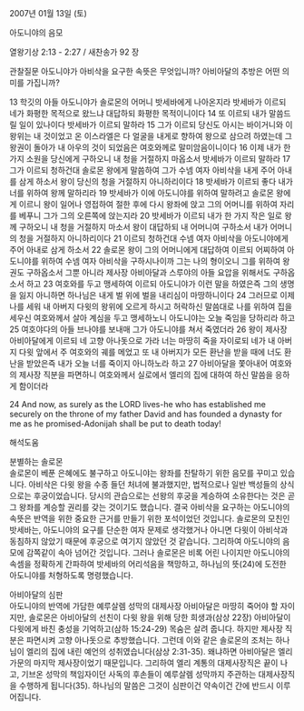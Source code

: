 2007년 01월 13일 (토)

아도니야의 음모



열왕기상 2:13 - 2:27 / 새찬송가 92 장


관찰질문
아도니야가 아비삭을 요구한 속뜻은 무엇입니까?
아비아달의 추방은 어떤 의미를 가집니까?

13 학깃의 아들 아도니야가 솔로몬의 어머니 밧세바에게 나아온지라 밧세바가 이르되 네가 화평한 목적으로 왔느냐 대답하되 화평한 목적이니이다 14 또 이르되 내가 말씀드릴 일이 있나이다 밧세바가 이르되 말하라 15 그가 이르되 당신도 아시는 바이거니와 이 왕위는 내 것이었고 온 이스라엘은 다 얼굴을 내게로 향하여 왕으로 삼으려 하였는데 그 왕권이 돌아가 내 아우의 것이 되었음은 여호와께로 말미암음이니이다 16 이제 내가 한 가지 소원을 당신에게 구하오니 내 청을 거절하지 마옵소서 밧세바가 이르되 말하라 17 그가 이르되 청하건대 솔로몬 왕에게 말씀하여 그가 수넴 여자 아비삭을 내게 주어 아내를 삼게 하소서 왕이 당신의 청을 거절하지 아니하리이다 18 밧세바가 이르되 좋다 내가 너를 위하여 왕께 말하리라 19 밧세바가 이에 아도니야를 위하여 말하려고 솔로몬 왕에게 이르니 왕이 일어나 영접하여 절한 후에 다시 왕좌에 앉고 그의 어머니를 위하여 자리를 베푸니 그가 그의 오른쪽에 앉는지라 20 밧세바가 이르되 내가 한 가지 작은 일로 왕께 구하오니 내 청을 거절하지 마소서 왕이 대답하되 내 어머니여 구하소서 내가 어머니의 청을 거절하지 아니하리이다 21 이르되 청하건대 수넴 여자 아비삭을 아도니야에게 주어 아내로 삼게 하소서 22 솔로몬 왕이 그의 어머니에게 대답하여 이르되 어찌하여 아도니야를 위하여 수넴 여자 아비삭을 구하시나이까 그는 나의 형이오니 그를 위하여 왕권도 구하옵소서 그뿐 아니라 제사장 아비아달과 스루야의 아들 요압을 위해서도 구하옵소서 하고 23 여호와를 두고 맹세하여 이르되 아도니야가 이런 말을 하였은즉 그의 생명을 잃지 아니하면 하나님은 내게 벌 위에 벌을 내리심이 마땅하니이다 24 그러므로 이제 나를 세워 내 아버지 다윗의 왕위에 오르게 하시고 허락하신 말씀대로 나를 위하여 집을 세우신 여호와께서 살아 계심을 두고 맹세하노니 아도니야는 오늘 죽임을 당하리라 하고 25 여호야다의 아들 브나야를 보내매 그가 아도니야를 쳐서 죽였더라 
26 왕이 제사장 아비아달에게 이르되 네 고향 아나돗으로 가라 너는 마땅히 죽을 자이로되 네가 내 아버지 다윗 앞에서 주 여호와의 궤를 메었고 또 내 아버지가 모든 환난을 받을 때에 너도 환난을 받았은즉 내가 오늘 너를 죽이지 아니하노라 하고 27 아비아달을 쫓아내어 여호와의 제사장 직분을 파면하니 여호와께서 실로에서 엘리의 집에 대하여 하신 말씀을 응하게 함이더라  


24 And now, as surely as the LORD lives-he who has established me securely on the throne of my father David and has founded a dynasty for me as he promised-Adonijah shall be put to death today!

해석도움





분별하는 솔로몬  
솔로몬이 베푼 은혜에도 불구하고 아도니야는 왕좌를 찬탈하기 위한 음모를 꾸미고 있습니다. 아비삭은 다윗 왕을 수종 들던 처녀에 불과했지만, 법적으로나 일반 백성들의 상식으로는 후궁이었습니다. 당시의 관습으로는 선왕의 후궁을 계승하여 소유한다는 것은 곧 그 왕좌를 계승할 권리를 갖는 것이기도 했습니다. 결국 아비삭을 요구하는 아도니야의 속뜻은 반역을 위한 중요한 근거를 만들기 위한 포석이었던 것입니다. 솔로몬의 모친인 밧세바는, 아도니야의 요구를 단순한 여자 문제로 생각했거나 아니면 다윗이 아비삭과 동침하지 않았기 때문에 후궁으로 여기지 않았던 것 같습니다. 그리하여 아도니야의 음모에 감쪽같이 속아 넘어간 것입니다. 그러나 솔로몬은 비록 어린 나이지만 아도니야의 속셈을 정확하게 간파하여 밧세바의 어리석음을 책망하고, 하나님의 뜻(24)에 도전한 아도니야를 처형하도록 명령했습니다.

아비아달의 심판  
아도니야의 반역에 가담한 예루살렘 성막의 대제사장 아비아달은 마땅히 죽어야 할 자이지만, 솔로몬은 아비아달의 선친이 다윗 왕을 위해 당한 희생과(삼상  22장) 아비아달이 다윗에게 바친 충성을 기억하고(삼하 15:24-29) 목숨은 살려 줍니다. 하지만 제사장 직분은 파면시켜 고향 아나돗으로 추방했습니다. 그런데 이와 같은 솔로몬의 조처는 하나님이 엘리의 집에 내린 예언의 성취였습니다(삼상 2:31-35). 왜냐하면 아비아달은 엘리 가문의 마지막 제사장이었기 때문입니다. 그리하여 엘리 계통의 대제사장직은 끝이 나고, 기브온 성막의 책임자이던 사독의 후손들이 예루살렘 성막까지 주관하는 대제사장직을 수행하게 됩니다(35). 하나님의 말씀은 그것이 심판이건 약속이건 간에 반드시 이루어집니다.